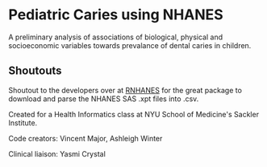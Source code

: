 # Pediatric Caries using NHANES

A preliminary analysis of associations of biological, physical and socioeconomic variables towards prevalance of dental caries in children.

## Shoutouts
Shoutout to the developers over at [RNHANES](https://github.com/SilentSpringInstitute/RNHANES) for the great package to download and parse the NHANES SAS .xpt files into .csv. 

Created for a Health Informatics class at NYU School of Medicine's Sackler Institute.

Code creators: Vincent Major, Ashleigh Winter

Clinical liaison: Yasmi Crystal
